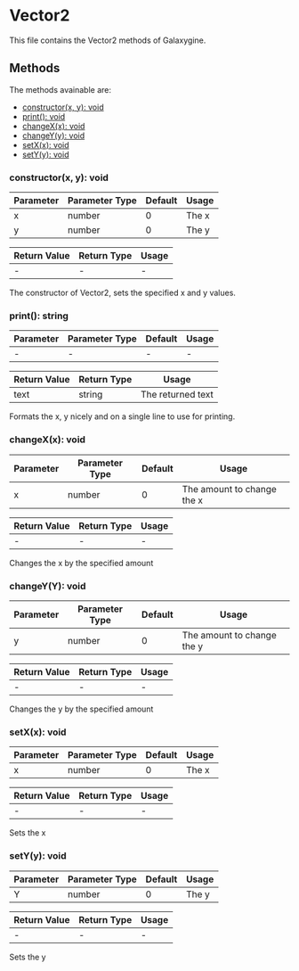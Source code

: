# Vector2

This file contains the Vector2 methods of Galaxygine.

## Methods

The methods avainable are:

-   [constructor(x, y): void](#constructorx-y-void)
-   [print(): void](#print-string)
-   [changeX(x): void](#changexx-void)
-   [changeY(y): void](#changeyy-void)
-   [setX(x): void](#setxx-void)
-   [setY(y): void](#setyy-void)

### constructor(x, y): void

| Parameter | Parameter Type | Default | Usage |
| --------- | -------------- | ------- | ----- |
| x         | number         | 0       | The x |
| y         | number         | 0       | The y |

| Return Value | Return Type | Usage |
| ------------ | ----------- | ----- |
| -            | -           | -     |

The constructor of Vector2, sets the specified x and y values.

### print(): string

| Parameter | Parameter Type | Default | Usage |
| --------- | -------------- | ------- | ----- |
| -         | -              | -       | -     |

| Return Value | Return Type | Usage             |
| ------------ | ----------- | ----------------- |
| text         | string      | The returned text |

Formats the x, y nicely and on a single line to use for printing.

### changeX(x): void

| Parameter | Parameter Type | Default | Usage                      |
| --------- | -------------- | ------- | -------------------------- |
| x         | number         | 0       | The amount to change the x |

| Return Value | Return Type | Usage |
| ------------ | ----------- | ----- |
| -            | -           | -     |

Changes the x by the specified amount

### changeY(Y): void

| Parameter | Parameter Type | Default | Usage                      |
| --------- | -------------- | ------- | -------------------------- |
| y         | number         | 0       | The amount to change the y |

| Return Value | Return Type | Usage |
| ------------ | ----------- | ----- |
| -            | -           | -     |

Changes the y by the specified amount

### setX(x): void

| Parameter | Parameter Type | Default | Usage |
| --------- | -------------- | ------- | ----- |
| x         | number         | 0       | The x |

| Return Value | Return Type | Usage |
| ------------ | ----------- | ----- |
| -            | -           | -     |

Sets the x

### setY(y): void

| Parameter | Parameter Type | Default | Usage |
| --------- | -------------- | ------- | ----- |
| Y         | number         | 0       | The y |

| Return Value | Return Type | Usage |
| ------------ | ----------- | ----- |
| -            | -           | -     |

Sets the y